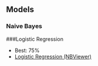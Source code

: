 ## Models


### Naive Bayes

###Logistic Regression
- Best: 75%
- <a href="http://nbviewer.ipython.org/github/triskadecaepyon/random_acts_of_pizza_time/blob/master/models/Logistic%20Regression.ipynb">Logistic Regression (NBViewer)</a>
